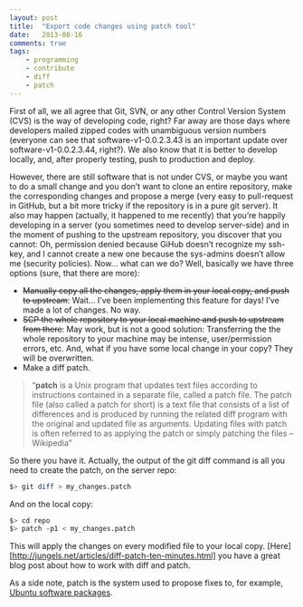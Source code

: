 ```yaml
---
layout: post
title:  "Export code changes using patch tool"
date:   2013-08-16
comments: true
tags:
    - programming
    - contribute
    - diff
    - patch
---
```

First of all, we all agree that Git, SVN, or any other Control Version System (CVS)
is the way of developing code, right? Far away are those days where developers mailed
zipped codes with unambiguous version numbers (everyone can see that software-v1-0.0.2.3.43
    is an important update over software-v1-0.0.2.3.44, right?). We also know that it is
    better to develop locally, and, after properly testing, push to production and deploy.

However, there are still software that is not under CVS, or maybe you want to do a small
change and you don’t want to clone an entire repository, make the corresponding changes
and propose a merge (very easy to pull-request in GitHub, but a bit more tricky if the
repository is in a pure git server). It also may happen (actually, it happened
to me recently) that you’re happily developing in a server (you sometimes need to develop
server-side) and in the moment of pushing to the upstream repository, you discover that
you cannot: Oh, permission denied because GiHub doesn’t recognize my ssh-key, and I cannot
create a new one because the sys-admins doesn’t allow me (security policies).
Now… what can we do? Well, basically we have three options (sure, that there are more):

* ~~Manually copy all the changes, apply them in your local copy, and push to upstream~~:
Wait… I’ve been implementing this feature for days! I’ve made a lot of changes. No way.
* ~~SCP the whole repository to your local machine and push to upstream from there~~:
May work, but is not a good solution: Transferring the the whole repository to your
machine may be intense, user/permission errors, etc. And, what if you have some
local change in your copy? They will be overwritten.
* Make a diff patch.

> “**patch** is a Unix program that updates text files according to instructions contained
in a separate file, called a patch file. The patch file (also called a patch for short)
is a text file that consists of a list of differences and is produced by running the
related diff program with the original and updated file as arguments. Updating files
with patch is often referred to as applying the patch or simply patching the files – Wikipedia”

So there you have it. Actually, the output of the git diff command is all you need to create the patch, on the server repo:

```bash
$> git diff > my_changes.patch
```

And on the local copy:

```bash
$> cd repo
$> patch -p1 < my_changes.patch
```

This will apply the changes on every modified file to your local copy. [Here][http://jungels.net/articles/diff-patch-ten-minutes.html] you
have a great blog post about how to work with diff and patch.

As a side note, patch is the system used to propose fixes to, for example,
[Ubuntu software packages](http://packaging.ubuntu.com/html/patches-to-packages.html).
